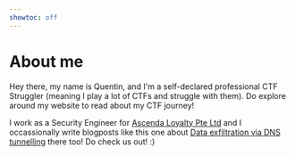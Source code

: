 ```yaml
---
showtoc: off
---
```

# About me

Hey there, my name is Quentin, and I'm a self-declared professional CTF Struggler (meaning I play a lot of CTFs and struggle with them). Do explore around my website to read about my CTF journey!

I work as a Security Engineer for [Ascenda Loyalty Pte Ltd](https://www.ascendaloyalty.com/) and I occassionally write blogposts like this one about [Data exfiltration via DNS tunnelling](https://loyalty.dev/posts/data-exfiltration-via-dns-tunneling) there too! Do check us out! :) 